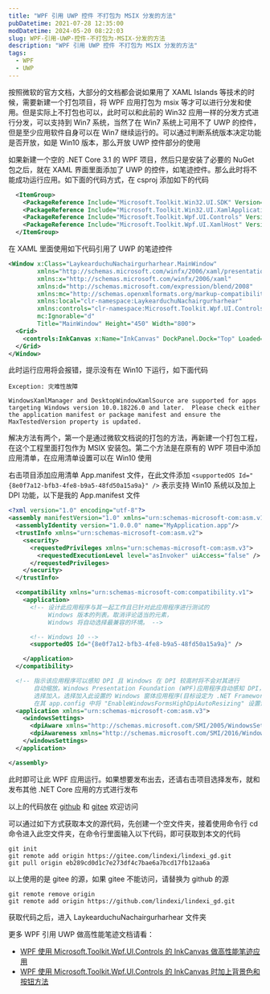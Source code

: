 ```yaml
---
title: "WPF 引用 UWP 控件 不打包为 MSIX 分发的方法"
pubDatetime: 2021-07-28 12:35:00
modDatetime: 2024-05-20 08:22:03
slug: WPF-引用-UWP-控件-不打包为-MSIX-分发的方法
description: "WPF 引用 UWP 控件 不打包为 MSIX 分发的方法"
tags:
  - WPF
  - UWP
---
```





按照微软的官方文档，大部分的文档都会说如果用了 XAML Islands 等技术的时候，需要新建一个打包项目，将 WPF 应用打包为 msix 等才可以进行分发和使用。但是实际上不打包也可以，此时可以和此前的 Win32 应用一样的分发方式进行分发，可以支持到 Win7 系统，当然了在 Win7 系统上可用不了 UWP 的控件，但是至少应用软件自身可以在 Win7 继续运行的。可以通过判断系统版本决定功能是否开放，如是 Win10 版本，那么开放 UWP 控件部分的使用

<!--more-->


<!-- CreateTime:2021/7/28 20:35:00 -->

<!-- 发布 -->

如果新建一个空的 .NET Core 3.1 的 WPF 项目，然后只是安装了必要的 NuGet 包之后，就在 XAML 界面里面添加了 UWP 的控件，如笔迹控件。那么此时将不能成功运行应用。如下面的代码方式，在 csproj 添加如下的代码

```xml
  <ItemGroup>
    <PackageReference Include="Microsoft.Toolkit.Win32.UI.SDK" Version="6.1.2" />
    <PackageReference Include="Microsoft.Toolkit.Win32.UI.XamlApplication" Version="6.1.3" />
    <PackageReference Include="Microsoft.Toolkit.Wpf.UI.Controls" Version="6.1.2" />
    <PackageReference Include="Microsoft.Toolkit.Wpf.UI.XamlHost" Version="6.1.2" />
  </ItemGroup>
```

在 XAML 里面使用如下代码引用了 UWP 的笔迹控件

```xml
<Window x:Class="LaykearduchuNachairgurharhear.MainWindow"
        xmlns="http://schemas.microsoft.com/winfx/2006/xaml/presentation"
        xmlns:x="http://schemas.microsoft.com/winfx/2006/xaml"
        xmlns:d="http://schemas.microsoft.com/expression/blend/2008"
        xmlns:mc="http://schemas.openxmlformats.org/markup-compatibility/2006"
        xmlns:local="clr-namespace:LaykearduchuNachairgurharhear"
        xmlns:controls="clr-namespace:Microsoft.Toolkit.Wpf.UI.Controls;assembly=Microsoft.Toolkit.Wpf.UI.Controls"
        mc:Ignorable="d"
        Title="MainWindow" Height="450" Width="800">
  <Grid>
    <controls:InkCanvas x:Name="InkCanvas" DockPanel.Dock="Top" Loaded="InkCanvas_Loaded" />
  </Grid>
</Window>
```

此时运行应用将会报错，提示没有在 Win10 下运行，如下面代码

```
Exception: 灾难性故障

WindowsXamlManager and DesktopWindowXamlSource are supported for apps targeting Windows version 10.0.18226.0 and later.  Please check either the application manifest or package manifest and ensure the MaxTestedVersion property is updated.
```

解决方法有两个，第一个是通过微软文档说的打包的方法，再新建一个打包工程，在这个工程里面打包作为 MSIX 安装包。第二个方法是在原有的 WPF 项目中添加应用清单，在应用清单设置可以在 Win10 使用

右击项目添加应用清单 App.manifest 文件，在此文件添加 `<supportedOS Id="{8e0f7a12-bfb3-4fe8-b9a5-48fd50a15a9a}" />` 表示支持 Win10 系统以及加上 DPI 功能，以下是我的 App.manifest 文件

```xml
<?xml version="1.0" encoding="utf-8"?>
<assembly manifestVersion="1.0" xmlns="urn:schemas-microsoft-com:asm.v1">
  <assemblyIdentity version="1.0.0.0" name="MyApplication.app"/>
  <trustInfo xmlns="urn:schemas-microsoft-com:asm.v2">
    <security>
      <requestedPrivileges xmlns="urn:schemas-microsoft-com:asm.v3">
        <requestedExecutionLevel level="asInvoker" uiAccess="false" />
      </requestedPrivileges>
    </security>
  </trustInfo>

  <compatibility xmlns="urn:schemas-microsoft-com:compatibility.v1">
    <application>
      <!-- 设计此应用程序与其一起工作且已针对此应用程序进行测试的
           Windows 版本的列表。取消评论适当的元素，
           Windows 将自动选择最兼容的环境。 -->

      <!-- Windows 10 -->
      <supportedOS Id="{8e0f7a12-bfb3-4fe8-b9a5-48fd50a15a9a}" />

    </application>
  </compatibility>

  <!-- 指示该应用程序可以感知 DPI 且 Windows 在 DPI 较高时将不会对其进行
       自动缩放。Windows Presentation Foundation (WPF)应用程序自动感知 DPI，无需
       选择加入。选择加入此设置的 Windows 窗体应用程序(目标设定为 .NET Framework 4.6 )还应
       在其 app.config 中将 "EnableWindowsFormsHighDpiAutoResizing" 设置设置为 "true"。-->
  <application xmlns="urn:schemas-microsoft-com:asm.v3">
    <windowsSettings>
      <dpiAware xmlns="http://schemas.microsoft.com/SMI/2005/WindowsSettings">true/PM</dpiAware>
      <dpiAwareness xmlns="http://schemas.microsoft.com/SMI/2016/WindowsSettings">PerMonitorV2, PerMonitor</dpiAwareness>
    </windowsSettings>
  </application>

</assembly>
```

此时即可让此 WPF 应用运行。如果想要发布出去，还请右击项目选择发布，就和发布其他 .NET Core 应用的方式进行发布

以上的代码放在 [github](https://github.com/lindexi/lindexi_gd/tree/eb289cd0d1c7e273df4c7bae6a7bcd17fb12aa6a/LaykearduchuNachairgurharhear) 和 [gitee](https://gitee.com/lindexi/lindexi_gd/tree/eb289cd0d1c7e273df4c7bae6a7bcd17fb12aa6a/LaykearduchuNachairgurharhear) 欢迎访问

可以通过如下方式获取本文的源代码，先创建一个空文件夹，接着使用命令行 cd 命令进入此空文件夹，在命令行里面输入以下代码，即可获取到本文的代码

```
git init
git remote add origin https://gitee.com/lindexi/lindexi_gd.git
git pull origin eb289cd0d1c7e273df4c7bae6a7bcd17fb12aa6a
```

以上使用的是 gitee 的源，如果 gitee 不能访问，请替换为 github 的源

```
git remote remove origin
git remote add origin https://github.com/lindexi/lindexi_gd.git
```

获取代码之后，进入 LaykearduchuNachairgurharhear 文件夹

更多 WPF 引用 UWP 做高性能笔迹文档请看：

- [WPF 使用 Microsoft.Toolkit.Wpf.UI.Controls 的 InkCanvas 做高性能笔迹应用](https://blog.lindexi.com/post/WPF-%E4%BD%BF%E7%94%A8-Microsoft.Toolkit.Wpf.UI.Controls-%E7%9A%84-InkCanvas-%E5%81%9A%E9%AB%98%E6%80%A7%E8%83%BD%E7%AC%94%E8%BF%B9%E5%BA%94%E7%94%A8.html )
- [WPF 使用 Microsoft.Toolkit.Wpf.UI.Controls 的 InkCanvas 时加上背景色和按钮方法](https://blog.lindexi.com/post/WPF-%E4%BD%BF%E7%94%A8-Microsoft.Toolkit.Wpf.UI.Controls-%E7%9A%84-InkCanvas-%E6%97%B6%E5%8A%A0%E4%B8%8A%E8%83%8C%E6%99%AF%E8%89%B2%E5%92%8C%E6%8C%89%E9%92%AE%E6%96%B9%E6%B3%95.html )

